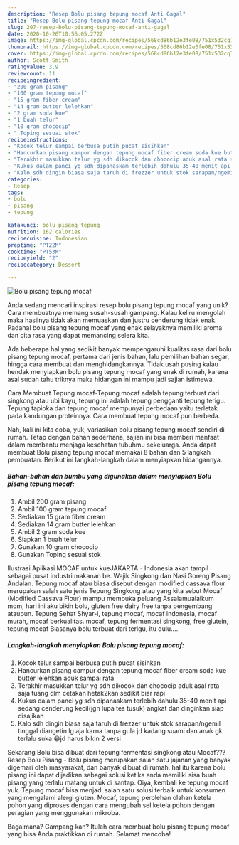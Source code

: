 ```yaml
---
description: "Resep Bolu pisang tepung mocaf Anti Gagal"
title: "Resep Bolu pisang tepung mocaf Anti Gagal"
slug: 207-resep-bolu-pisang-tepung-mocaf-anti-gagal
date: 2020-10-26T10:56:05.272Z
image: https://img-global.cpcdn.com/recipes/568cd86b12e3fe08/751x532cq70/bolu-pisang-tepung-mocaf-foto-resep-utama.jpg
thumbnail: https://img-global.cpcdn.com/recipes/568cd86b12e3fe08/751x532cq70/bolu-pisang-tepung-mocaf-foto-resep-utama.jpg
cover: https://img-global.cpcdn.com/recipes/568cd86b12e3fe08/751x532cq70/bolu-pisang-tepung-mocaf-foto-resep-utama.jpg
author: Scott Smith
ratingvalue: 3.9
reviewcount: 11
recipeingredient:
- "200 gram pisang"
- "100 gram tepung mocaf"
- "15 gram fiber cream"
- "14 gram butter lelehkan"
- "2 gram soda kue"
- "1 buah telur"
- "10 gram chococip"
- " Toping sesuai stok"
recipeinstructions:
- "Kocok telur sampai berbusa putih pucat sisihkan"
- "Hancurkan pisang campur dengan tepung mocaf fiber cream soda kue butter lelehkan aduk sampai rata"
- "Terakhir masukkan telur yg sdh dikocok dan chococip aduk asal rata saja tuang dlm cetakan hetak2kan sedikit biar rapi"
- "Kukus dalam panci yg sdh dipanaskam terlebih dahulu 35-40 menit api sedang cenderung kecil(jgn lupa tes tusuk) angkat dan dinginkan siap disajikan"
- "Kalo sdh dingin biasa saja taruh di frezzer untuk stok sarapan/ngemil tinggal diangetin lg aja karna tanpa gula jd kadang suami dan anak gk terlalu suka 😁jd harus bikin 2 versi"
categories:
- Resep
tags:
- bolu
- pisang
- tepung

katakunci: bolu pisang tepung 
nutrition: 162 calories
recipecuisine: Indonesian
preptime: "PT22M"
cooktime: "PT53M"
recipeyield: "2"
recipecategory: Dessert

---
```



![Bolu pisang tepung mocaf](https://img-global.cpcdn.com/recipes/568cd86b12e3fe08/751x532cq70/bolu-pisang-tepung-mocaf-foto-resep-utama.jpg)

Anda sedang mencari inspirasi resep bolu pisang tepung mocaf yang unik? Cara membuatnya memang susah-susah gampang. Kalau keliru mengolah maka hasilnya tidak akan memuaskan dan justru cenderung tidak enak. Padahal bolu pisang tepung mocaf yang enak selayaknya memiliki aroma dan cita rasa yang dapat memancing selera kita.

Ada beberapa hal yang sedikit banyak mempengaruhi kualitas rasa dari bolu pisang tepung mocaf, pertama dari jenis bahan, lalu pemilihan bahan segar, hingga cara membuat dan menghidangkannya. Tidak usah pusing kalau hendak menyiapkan bolu pisang tepung mocaf yang enak di rumah, karena asal sudah tahu triknya maka hidangan ini mampu jadi sajian istimewa.

Cara Membuat Tepung mocaf-Tepung mocaf adalah tepung terbuat dari singkong atau ubi kayu, tepung ini adalah tepung pengganti tepung terigu. Tepung tapioka dan tepung mocaf mempunyai perbedaan yaitu terletak pada kandungan proteinnya. Cara membuat tepung mocaf pun berbeda.


Nah, kali ini kita coba, yuk, variasikan bolu pisang tepung mocaf sendiri di rumah. Tetap dengan bahan sederhana, sajian ini bisa memberi manfaat dalam membantu menjaga kesehatan tubuhmu sekeluarga. Anda dapat membuat Bolu pisang tepung mocaf memakai 8 bahan dan 5 langkah pembuatan. Berikut ini langkah-langkah dalam menyiapkan hidangannya.

<!--inarticleads1-->

##### Bahan-bahan dan bumbu yang digunakan dalam menyiapkan Bolu pisang tepung mocaf:

1. Ambil 200 gram pisang
1. Ambil 100 gram tepung mocaf
1. Sediakan 15 gram fiber cream
1. Sediakan 14 gram butter lelehkan
1. Ambil 2 gram soda kue
1. Siapkan 1 buah telur
1. Gunakan 10 gram chococip
1. Gunakan  Toping sesuai stok


Ilustrasi Aplikasi MOCAF untuk kueJAKARTA - Indonesia akan tampil sebagai pusat industri makanan be. Wajik Singkong dan Nasi Goreng Pisang Andalan. Tepung mocaf atau biasa disebut dengan modified cassava flour merupakan salah satu jenis Tepung Singkong atau yang kita sebut Mocaf (Modified Cassava Flour) mampu membuka peluang Assalamualaikum mom, hari ini aku bikin bolu, gluten free dairy free tanpa pengembang ataupun. Tepung Sehat Shyar-i, tepung mocaf, mocaf indonesia, mocaf murah, mocaf berkualitas. mocaf, tepung fermentasi singkong, free glutein, tepung mocaf Biasanya bolu terbuat dari terigu, itu dulu…. 

<!--inarticleads2-->

##### Langkah-langkah menyiapkan Bolu pisang tepung mocaf:

1. Kocok telur sampai berbusa putih pucat sisihkan
1. Hancurkan pisang campur dengan tepung mocaf fiber cream soda kue butter lelehkan aduk sampai rata
1. Terakhir masukkan telur yg sdh dikocok dan chococip aduk asal rata saja tuang dlm cetakan hetak2kan sedikit biar rapi
1. Kukus dalam panci yg sdh dipanaskam terlebih dahulu 35-40 menit api sedang cenderung kecil(jgn lupa tes tusuk) angkat dan dinginkan siap disajikan
1. Kalo sdh dingin biasa saja taruh di frezzer untuk stok sarapan/ngemil tinggal diangetin lg aja karna tanpa gula jd kadang suami dan anak gk terlalu suka 😁jd harus bikin 2 versi


Sekarang Bolu bisa dibuat dari tepung fermentasi singkong atau Mocaf??? Resep Bolu Pisang - Bolu pisang merupakan salah satu jajanan yang banyak digemari oleh masyarakat, dan banyak dibuat di rumah. hal itu karena bolu pisang ini dapat dijadikan sebagai solusi ketika anda memiliki sisa buah pisang yang terlalu matang untuk di santap. Oiya, kembali ke tepung mocaf yuk. Tepung mocaf bisa menjadi salah satu solusi terbaik untuk konsumen yang mengalami alergi gluten. Mocaf, tepung perolehan olahan ketela pohon yang diproses dengan cara mengubah sel ketela pohon dengan peragian yang menggunakan mikroba. 

Bagaimana? Gampang kan? Itulah cara membuat bolu pisang tepung mocaf yang bisa Anda praktikkan di rumah. Selamat mencoba!
